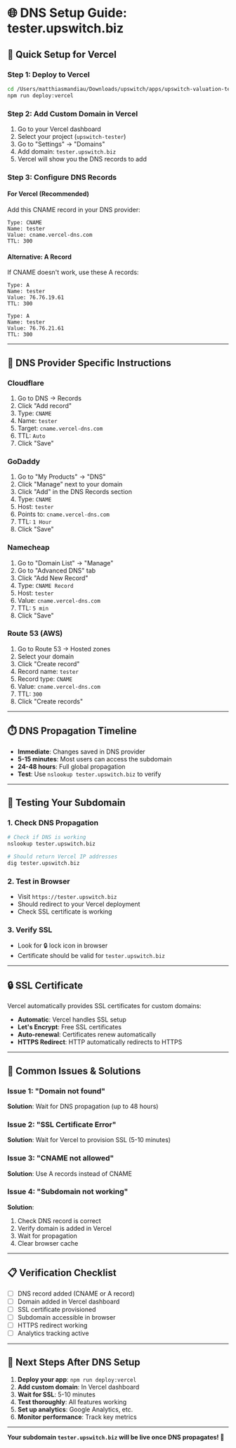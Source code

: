 # 🌐 DNS Setup Guide: tester.upswitch.biz

## 🎯 **Quick Setup for Vercel**

### **Step 1: Deploy to Vercel**
```bash
cd /Users/matthiasmandiau/Downloads/upswitch/apps/upswitch-valuation-tester
npm run deploy:vercel
```

### **Step 2: Add Custom Domain in Vercel**
1. Go to your Vercel dashboard
2. Select your project (`upswitch-tester`)
3. Go to "Settings" → "Domains"
4. Add domain: `tester.upswitch.biz`
5. Vercel will show you the DNS records to add

### **Step 3: Configure DNS Records**

#### **For Vercel (Recommended)**
Add this CNAME record in your DNS provider:
```
Type: CNAME
Name: tester
Value: cname.vercel-dns.com
TTL: 300
```

#### **Alternative: A Record**
If CNAME doesn't work, use these A records:
```
Type: A
Name: tester
Value: 76.76.19.61
TTL: 300

Type: A
Name: tester
Value: 76.76.21.61
TTL: 300
```

---

## 🔧 **DNS Provider Specific Instructions**

### **Cloudflare**
1. Go to DNS → Records
2. Click "Add record"
3. Type: `CNAME`
4. Name: `tester`
5. Target: `cname.vercel-dns.com`
6. TTL: `Auto`
7. Click "Save"

### **GoDaddy**
1. Go to "My Products" → "DNS"
2. Click "Manage" next to your domain
3. Click "Add" in the DNS Records section
4. Type: `CNAME`
5. Host: `tester`
6. Points to: `cname.vercel-dns.com`
7. TTL: `1 Hour`
8. Click "Save"

### **Namecheap**
1. Go to "Domain List" → "Manage"
2. Go to "Advanced DNS" tab
3. Click "Add New Record"
4. Type: `CNAME Record`
5. Host: `tester`
6. Value: `cname.vercel-dns.com`
7. TTL: `5 min`
8. Click "Save"

### **Route 53 (AWS)**
1. Go to Route 53 → Hosted zones
2. Select your domain
3. Click "Create record"
4. Record name: `tester`
5. Record type: `CNAME`
6. Value: `cname.vercel-dns.com`
7. TTL: `300`
8. Click "Create records"

---

## ⏱️ **DNS Propagation Timeline**

- **Immediate**: Changes saved in DNS provider
- **5-15 minutes**: Most users can access the subdomain
- **24-48 hours**: Full global propagation
- **Test**: Use `nslookup tester.upswitch.biz` to verify

---

## 🧪 **Testing Your Subdomain**

### **1. Check DNS Propagation**
```bash
# Check if DNS is working
nslookup tester.upswitch.biz

# Should return Vercel IP addresses
dig tester.upswitch.biz
```

### **2. Test in Browser**
- Visit `https://tester.upswitch.biz`
- Should redirect to your Vercel deployment
- Check SSL certificate is working

### **3. Verify SSL**
- Look for 🔒 lock icon in browser
- Certificate should be valid for `tester.upswitch.biz`

---

## 🔒 **SSL Certificate**

Vercel automatically provides SSL certificates for custom domains:
- **Automatic**: Vercel handles SSL setup
- **Let's Encrypt**: Free SSL certificates
- **Auto-renewal**: Certificates renew automatically
- **HTTPS Redirect**: HTTP automatically redirects to HTTPS

---

## 🚨 **Common Issues & Solutions**

### **Issue 1: "Domain not found"**
**Solution**: Wait for DNS propagation (up to 48 hours)

### **Issue 2: "SSL Certificate Error"**
**Solution**: Wait for Vercel to provision SSL (5-10 minutes)

### **Issue 3: "CNAME not allowed"**
**Solution**: Use A records instead of CNAME

### **Issue 4: "Subdomain not working"**
**Solution**: 
1. Check DNS record is correct
2. Verify domain is added in Vercel
3. Wait for propagation
4. Clear browser cache

---

## 📋 **Verification Checklist**

- [ ] DNS record added (CNAME or A record)
- [ ] Domain added in Vercel dashboard
- [ ] SSL certificate provisioned
- [ ] Subdomain accessible in browser
- [ ] HTTPS redirect working
- [ ] Analytics tracking active

---

## 🎯 **Next Steps After DNS Setup**

1. **Deploy your app**: `npm run deploy:vercel`
2. **Add custom domain**: In Vercel dashboard
3. **Wait for SSL**: 5-10 minutes
4. **Test thoroughly**: All features working
5. **Set up analytics**: Google Analytics, etc.
6. **Monitor performance**: Track key metrics

---

**Your subdomain `tester.upswitch.biz` will be live once DNS propagates! 🚀**
